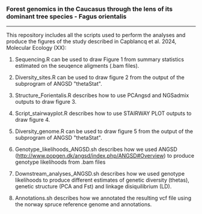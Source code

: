 ### Forest genomics in the Caucasus through the lens of its dominant tree species - Fagus orientalis
---------------------

This repository includes all the scripts used to perform the analyses and produce the figures of the study described in Capblancq et al. 2024, Molecular Ecology (XX):

1. Sequencing.R can be used to draw Figure 1 from summary statistics estimated on the seuqence aligments (.bam files).

2. Diversity_sites.R can be used to draw figure 2 from the output of the subprogram of ANGSD "thetaStat".

3. Structure_Forientalis.R describes how to use PCAngsd and NGSadmix outputs to draw figure 3.

4. Script_stairwayplot.R describes how to use STAIRWAY PLOT outputs to draw figure 4.

5. Diversity_genome.R can be used to draw figure 5 from the output of the subprogram of ANGSD "thetaStat".



3. Genotype_likelihoods_ANGSD.sh describes how we used ANGSD (http://www.popgen.dk/angsd/index.php/ANGSD#Overview) to produce genotype likelihoods from .bam files

4. Downstream_analyses_ANGSD.sh describes how we used genotype likelihoods to produce different estimates of genetic diversity (thetas), genetic structure (PCA and Fst) and linkage disiquilibrium (LD).

5. Annotations.sh describes how we annotated the resulting vcf file using the norway spruce reference genome and annotations.
